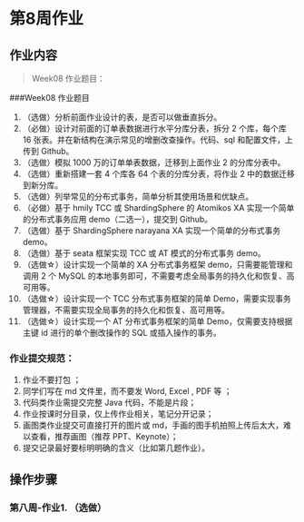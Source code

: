# 第8周作业


## 作业内容

> Week08 作业题目：

###Week08 作业题目

1. （选做）分析前面作业设计的表，是否可以做垂直拆分。
2. （必做）设计对前面的订单表数据进行水平分库分表，拆分 2 个库，每个库 16 张表。并在新结构在演示常见的增删改查操作。代码、sql 和配置文件，上传到 Github。
3. （选做）模拟 1000 万的订单单表数据，迁移到上面作业 2 的分库分表中。
4. （选做）重新搭建一套 4 个库各 64 个表的分库分表，将作业 2 中的数据迁移到新分库。
5. （选做）列举常见的分布式事务，简单分析其使用场景和优缺点。
6. （必做）基于 hmily TCC 或 ShardingSphere 的 Atomikos XA 实现一个简单的分布式事务应用 demo（二选一），提交到 Github。
7. （选做）基于 ShardingSphere narayana XA 实现一个简单的分布式事务 demo。
8. （选做）基于 seata 框架实现 TCC 或 AT 模式的分布式事务 demo。
9. （选做☆）设计实现一个简单的 XA 分布式事务框架 demo，只需要能管理和调用 2 个 MySQL 的本地事务即可，不需要考虑全局事务的持久化和恢复、高可用等。
10. （选做☆）设计实现一个 TCC 分布式事务框架的简单 Demo，需要实现事务管理器，不需要实现全局事务的持久化和恢复、高可用等。
11. （选做☆）设计实现一个 AT 分布式事务框架的简单 Demo，仅需要支持根据主键 id 进行的单个删改操作的 SQL 或插入操作的事务。

### 作业提交规范：

1. 作业不要打包 ；
2. 同学们写在 md 文件里，而不要发 Word, Excel , PDF 等 ；
3. 代码类作业需提交完整 Java 代码，不能是片段；
4. 作业按课时分目录，仅上传作业相关，笔记分开记录；
5. 画图类作业提交可直接打开的图片或 md，手画的图手机拍照上传后太大，难以查看，推荐画图（推荐 PPT、Keynote）；
6. 提交记录最好要标明明确的含义（比如第几题作业）。


## 操作步骤


### 第八周-作业1. （选做）
